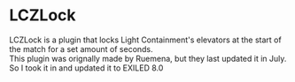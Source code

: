 # LCZLock
LCZLock is a plugin that locks Light Containment's elevators at the start of the match for a set amount of seconds.\
This plugin was orignally made by Ruemena, but they last updated it in July. So I took it in and updated it to EXILED 8.0
